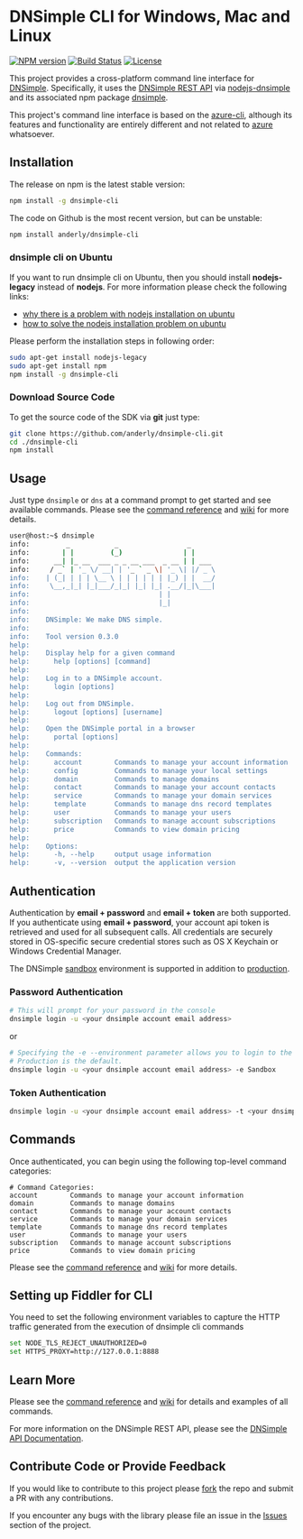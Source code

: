 # DNSimple CLI for Windows, Mac and Linux

[![NPM version](http://img.shields.io/npm/v/dnsimple-cli.svg?style=flat)](https://npmjs.org/package/dnsimple-cli)
[![Build Status](http://img.shields.io/travis/anderly/dnsimple-cli.svg?style=flat)](https://travis-ci.org/anderly/dnsimple-cli)
[![License](http://img.shields.io/badge/license-Apache-red.svg?style=flat)](http://opensource.org/licenses/Apache-2.0)

This project provides a cross-platform command line interface for [DNSimple][0]. Specifically, it uses the [DNSimple REST API][2] via [nodejs-dnsimple](https://github.com/fvdm/nodejs-dnsimple) and its associated npm package [dnsimple](https://www.npmjs.org/package/dnsimple).

This project's command line interface is based on the [azure-cli](https://github.com/Azure/azure-sdk-tools-xplat), although its features and functionality are entirely different and not related to [azure](http://azure.microsoft.com/) whatsoever.

Installation
------------

The release on npm is the latest stable version:

```bash
npm install -g dnsimple-cli
```

The code on Github is the most recent version, but can be unstable:

```bash
npm install anderly/dnsimple-cli
```

### dnsimple cli on Ubuntu
If you want to run dnsimple cli on Ubuntu, then you should install **nodejs-legacy** instead of **nodejs**. For more information please check the following links:
- [why there is a problem with nodejs installation on ubuntu](http://stackoverflow.com/questions/14914715/express-js-no-such-file-or-directory/14914716#14914716)
- [how to solve the nodejs installation problem on ubuntu](https://github.com/expressjs/keygrip/issues/7)

Please perform the installation steps in following order:
```bash
sudo apt-get install nodejs-legacy
sudo apt-get install npm
npm install -g dnsimple-cli
```

### Download Source Code

To get the source code of the SDK via **git** just type:

```bash
git clone https://github.com/anderly/dnsimple-cli.git
cd ./dnsimple-cli
npm install
```

Usage
-----

Just type `dnsimple` or `dns` at a command prompt to get started and see available commands. Please see the [command reference][3] and [wiki][4] for more details.

```bash
user@host:~$ dnsimple
info:         _           _                 _      
info:        | |         (_)               | |     
info:      __| |_ __  ___ _ _ __ ___  _ __ | | ___ 
info:     / _` | '_ \/ __| | '_ ` _ \| '_ \| |/ _ \
info:    | (_| | | | \__ \ | | | | | | |_) | |  __/
info:     \__,_|_| |_|___/_|_| |_| |_| .__/|_|\___|
info:                                | |           
info:                                |_|           
info:    
info:    DNSimple: We make DNS simple.
info:    
info:    Tool version 0.3.0
help:    
help:    Display help for a given command
help:      help [options] [command]
help:    
help:    Log in to a DNSimple account.
help:      login [options]
help:    
help:    Log out from DNSimple.
help:      logout [options] [username]
help:    
help:    Open the DNSimple portal in a browser
help:      portal [options]
help:    
help:    Commands:
help:      account        Commands to manage your account information
help:      config         Commands to manage your local settings
help:      domain         Commands to manage domains
help:      contact        Commands to manage your account contacts
help:      service        Commands to manage your domain services
help:      template       Commands to manage dns record templates
help:      user           Commands to manage your users
help:      subscription   Commands to manage account subscriptions
help:      price          Commands to view domain pricing
help:    
help:    Options:
help:      -h, --help     output usage information
help:      -v, --version  output the application version
```

Authentication
-----

Authentication by **email + password** and **email + token** are both supported. If you authenticate using **email + password**, your account api token is retrieved and used for all subsequent calls. All credentials are securely stored in OS-specific secure credential stores such as OS X Keychain or Windows Credential Manager.

The DNSimple [sandbox][1] environment is supported in addition to [production][0].

### Password Authentication

```bash
# This will prompt for your password in the console
dnsimple login -u <your dnsimple account email address>
```
or
```bash
# Specifying the -e --environment parameter allows you to login to the Sanbox enivonrment. 
# Production is the default.
dnsimple login -u <your dnsimple account email address> -e Sandbox
```

### Token Authentication

```bash
dnsimple login -u <your dnsimple account email address> -t <your dnsimple account api token>
```

Commands
--------
Once authenticated, you can begin using the following top-level command categories:
```
# Command Categories:
account        Commands to manage your account information
domain         Commands to manage domains
contact        Commands to manage your account contacts
service        Commands to manage your domain services
template       Commands to manage dns record templates
user           Commands to manage your users
subscription   Commands to manage account subscriptions
price          Commands to view domain pricing
```
Please see the [command reference][3] and [wiki][4] for more details.

## Setting up Fiddler for CLI

You need to set the following environment variables to capture the HTTP traffic generated from the execution of dnsimple cli commands

```bash
set NODE_TLS_REJECT_UNAUTHORIZED=0
set HTTPS_PROXY=http://127.0.0.1:8888
```

## Learn More
Please see the [command reference][3] and [wiki][4] for details and examples of all commands.

For more information on the DNSimple REST API, please see the [DNSimple API Documentation][2].

## Contribute Code or Provide Feedback

If you would like to contribute to this project please [fork](https://github.com/anderly/dnsimple-cli/fork) the repo and submit a PR with any contributions.

If you encounter any bugs with the library please file an issue in the [Issues](https://github.com/anderly/dnsimple-cli/issues) section of the project.

[0]:http://dnsimple.com
[1]:http://sandbox.dnsimple.com
[2]:http://developer.dnsimple.com/
[3]:https://github.com/anderly/dnsimple-cli/blob/master/command-reference.md
[4]:https://github.com/anderly/dnsimple-cli/wiki
